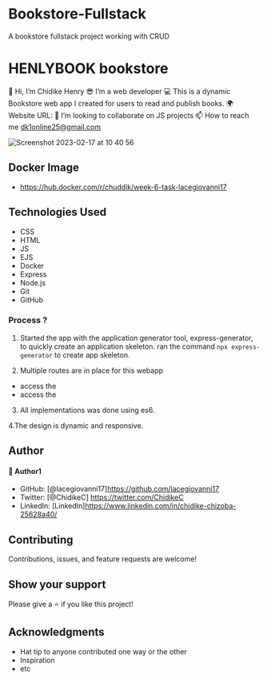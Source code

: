 # Bookstore-Fullstack
A bookstore fullstack project working with CRUD

# HENLYBOOK bookstore 

👋 Hi, I’m Chidike Henry 
😎 I’m a web developer 
💻 This is a dynamic Bookstore web app I created for users to read and publish books. 
🌍 Website URL: 
💞️ I’m looking to collaborate on JS projects 
📫 How to reach me dk1online25@gmail.com

![Screenshot 2023-02-17 at 10 40 56](https://user-images.githubusercontent.com/30509335/219609765-115d48ca-b406-4a86-b131-3f6fa06a4b8c.png)


## Docker Image
* https://hub.docker.com/r/chuddik/week-6-task-lacegiovanni17
 

## Technologies Used
* CSS
* HTML
* JS
* EJS
* Docker
* Express
* Node.js
* Git
* GitHub


### Process ?

1. Started the app with the application generator tool, express-generator, to quickly create an application skeleton. ran the command `npx express-generator` to create app skeleton.

2. Multiple routes are in place for this webapp
 - access the 
 - access the 

3. All implementations was done using es6.

4.The design is dynamic and responsive.


## Author

#### 👤 Author1
- GitHub: [@lacegiovanni17]https://github.com/lacegiovanni17
- Twitter: [@ChidikeC] https://twitter.com/ChidikeC
- LinkedIn: [LinkedIn]https://www.linkedin.com/in/chidike-chizoba-25628a40/

## Contributing 
Contributions, issues, and feature requests are welcome!

## Show your support
Please give a ⭐️ if you like this project! 

## Acknowledgments
- Hat tip to anyone contributed one way or the other 
- Inspiration
- etc

